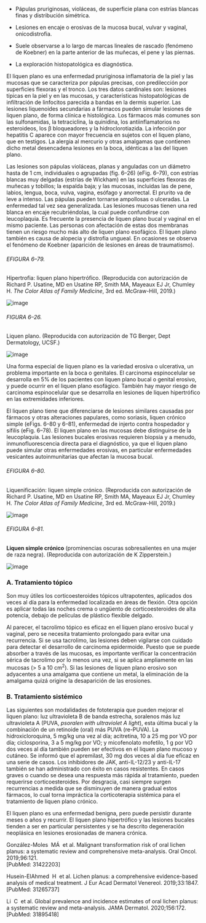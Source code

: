 -   Pápulas pruriginosas, violáceas, de superficie plana con estrías blancas finas y distribución simétrica.
    
-   Lesiones en encaje o erosivas de la mucosa bucal, vulvar y vaginal, onicodistrofia.
    
-   Suele observarse a lo largo de marcas lineales de rascado (fenómeno de Koebner) en la parte anterior de las muñecas, el pene y las piernas.
    
-   La exploración histopatológica es diagnóstica.
    

El liquen plano es una enfermedad pruriginosa inflamatoria de la piel y las mucosas que se caracteriza por pápulas precisas, con predilección por superficies flexoras y el tronco. Los tres datos cardinales son: lesiones típicas en la piel y en las mucosas, y características histopatológicas de infiltración de linfocitos parecida a bandas en la dermis superior. Las lesiones liquenoides secundarias a fármacos pueden simular lesiones de liquen plano, de forma clínica e histológica. Los fármacos más comunes son las sulfonamidas, la tetraciclina, la quinidina, los antiinflamatorios no esteroideos, los β bloqueadores y la hidroclorotiazida. La infección por hepatitis C aparece con mayor frecuencia en sujetos con el liquen plano, que en testigos. La alergia al mercurio y otras amalgamas que contienen dicho metal desencadena lesiones en la boca, idénticas a las del liquen plano.

Las lesiones son pápulas violáceas, planas y anguladas con un diámetro hasta de 1 cm, individuales o agrupadas (fig. 6–26) (eFig. 6–79), con estrías blancas muy delgadas (estrías de Wickham) en las superficies flexoras de muñecas y tobillos; la espalda baja; y las mucosas, incluidas las de pene, labios, lengua, boca, vulva, vagina, esófago y anorrectal. El prurito va de leve a intenso. Las pápulas pueden tornarse ampollosas o ulceradas. La enfermedad tal vez sea generalizada. Las lesiones mucosas tienen una red blanca en encaje recubriéndolas, la cual puede confundirse con leucoplaquia. Es frecuente la presencia de liquen plano bucal y vaginal en el mismo paciente. Las personas con afectación de estas dos membranas tienen un riesgo mucho más alto de liquen plano esofágico. El liquen plano también es causa de alopecia y distrofia ungueal. En ocasiones se observa el fenómeno de Koebner (aparición de lesiones en áreas de traumatismo).

###### EFIGURA 6–79.

Hipertrofia: liquen plano hipertrófico. (Reproducida con autorización de Richard P. Usatine, MD en Usatine RP, Smith MA, Mayeaux EJ Jr, Chumley H. _The Color Atlas of Family Medicine_, 3rd ed. McGraw-Hill, 2019.)

![image](https://mgh.silverchair-cdn.com/mgh/content_public/book/3323/amed.cmdt23_ch6_ef079-1_1682436386.35043.png?Expires=1693243014&Signature=e3HDDY8UyII~HEiQ618GNz9XRpHLZnNhPH2t-IsR0mXW~x0dZFUlQzQZEEDcgnxU3sUkZCIajAptiw5yOuPS2xVVwcWP7bSV-SVcy3WrQfqqTSdREHeirU8zjkBkkAex3HRjmxExaAWwAHNT0uvWubx5As07Hh0fXH12PSzRTWeL~jqZ0AqtPMPadJmO2P3OoaJa1K3rWIXaMjs4VB9GnLAJHz294lPKzWVjXkRSCiS4krAHQ6br75iSZt3PTYYu86DxLMkyUuVkWqPx5e80-6lJweDRklD~gSruE9~~-OpPTIC959BImkTHuwo8Y4chUlyAbwCOcrHN46xX2DOG-g__&Key-Pair-Id=APKAIE5G5CRDK6RD3PGA)

###### FIGURA 6–26.

Liquen plano. (Reproducida con autorización de TG Berger, Dept Dermatology, UCSF.)

![image](https://mgh.silverchair-cdn.com/mgh/content_public/book/3323/amed.cmdt23_ch6_f026-1_1682436386.36043.png?Expires=1693243014&Signature=Z~S1-yqdjyHptlffqJshuLmGuTtOmXaZFRzaqcH0-MzyqojT2jC5IGtUnCGPlR2vy3EHo7Dig1rZzQi5xGR2p1cVHJgMCbCcv7vK15a8ExRGGjJfWwMlptuwwWjHR-R-tDrcunYnih0cCtpZ5Kfh4nB2SgLb09ufDAH-EIZG750jve6yrxlMv2LpK6kouRR7C6fbtHAnIpgtPate7g8Bnihn6BrH3oMgZvfuLzpwqlXnvW48kO4hWEXhckOhlfMJdZv8sf068skxbAxGdMksghsdNnvC6t3zCYtPRFiVr~cDeqN6ZDVcPzTIqMELtGs~OSyF1k4qvF0Ea53KfGMsbA__&Key-Pair-Id=APKAIE5G5CRDK6RD3PGA)

Una forma especial de liquen plano es la variedad erosiva o ulcerativa, un problema importante en la boca o genitales. El carcinoma espinocelular se desarrolla en 5% de los pacientes con liquen plano bucal o genital erosivo, y puede ocurrir en el liquen plano esofágico. También hay mayor riesgo de carcinoma espinocelular que se desarrolla en lesiones de liquen hipertrófico en las extremidades inferiores.

El liquen plano tiene que diferenciarse de lesiones similares causadas por fármacos y otras alteraciones papulares, como soriasis, liquen crónico simple (eFigs. 6–80 y 6–81), enfermedad de injerto contra hospedador y sífilis (eFig. 6–78). El liquen plano en las mucosas debe distinguirse de la leucoplaquia. Las lesiones bucales erosivas requieren biopsia y a menudo, inmunofluorescencia directa para el diagnóstico, ya que el liquen plano puede simular otras enfermedades erosivas, en particular enfermedades vesicantes autoinmunitarias que afectan la mucosa bucal.

###### EFIGURA 6–80.

Liquenificación: liquen simple crónico. (Reproducida con autorización de Richard P. Usatine, MD en Usatine RP, Smith MA, Mayeaux EJ Jr, Chumley H. _The Color Atlas of Family Medicine_, 3rd ed. McGraw-Hill, 2019.)

![image](https://mgh.silverchair-cdn.com/mgh/content_public/book/3323/amed.cmdt23_ch6_ef080-1_1682436386.37543.png?Expires=1693243014&Signature=dHY-ViJVoKG5J3lLrRNNWq0ngzTfYniFg49Xq2K9BbQBTnHB0GX90~FZd52wTT2bs9Tv55ireuMOG~6LQb6kKxQfIW6QYiNcxmDO~yxGZmINnrQGY8h9U4VXIdenjAyX454WM7vw7z5zrEhGjrl2Us3eHiYQOpas5~kXST3lSKKADOwf0CynMYitYS4oRwldEhaeAQeQP9k5DX6bGMsR6dS4ZEfnjgM4ty2h5v1R3c797UPCtBGzlYntqvpklXWLhLHVeGPh77Gki5crfiS7Xak5fskGMTBRcI7aH8Y6DvXRwo0LzI-HCM6SbWVmcWmk-6C3fNRRt~NuU69rqWU6Pg__&Key-Pair-Id=APKAIE5G5CRDK6RD3PGA)

###### EFIGURA 6–81.

**Liquen simple crónico** (prominencias oscuras sobresalientes en una mujer de raza negra). (Reproducida con autorización de K Zipperstein.)

![image](https://mgh.silverchair-cdn.com/mgh/content_public/book/3323/amed.cmdt23_ch6_ef081-1_1682436386.38044.png?Expires=1693243014&Signature=EaPnd~n0GN95ozyCjJhardmYpooZp713g4nuWWIBwqhg4t4ZhdNAM3tOGlDS53uOtkZNwdgqe92S4ZupzHkb0ADI571TNBbyLyRyg9K1vnTSTYHUIFDtCp6oUQagSZe-YuyQ-T83N1nck606fbuok-Nh640BD6VH4FRziRmkuo25ZXyucVV3Qv4QMP4YOZH3S-Vml6~CuIN1hHPDCHmNYxU5KYVXYPet1acpiq8sMEPj0p~xD5n418eiIGI1a7WpKySfIQKW5nCdHlM4-TB3UuT1J5w2OHhgcUClscX1w~M-kPr9~ir9ujlJbyKHW6uT7OwukGaTUbpbYbj8~gI3ZQ__&Key-Pair-Id=APKAIE5G5CRDK6RD3PGA)

### A. Tratamiento tópico

Son muy útiles los corticoesteroides tópicos ultrapotentes, aplicados dos veces al día para la enfermedad localizada en áreas de flexión. Otra opción es aplicar todas las noches crema o ungüento de corticoesteroides de alta potencia, debajo de películas de plástico flexible delgado.

Al parecer, el tacrolimo tópico es eficaz en el liquen plano erosivo bucal y vaginal, pero se necesita tratamiento prolongado para evitar una recurrencia. Si se usa tacrolimo, las lesiones deben vigilarse con cuidado para detectar el desarrollo de carcinoma epidermoide. Puesto que se puede absorber a través de las mucosas, es importante verificar la concentración sérica de tacrolimo por lo menos una vez, si se aplica ampliamente en las mucosas (> 5 a 10 cm<sup>2</sup>). Si las lesiones de liquen plano erosivo son adyacentes a una amalgama que contiene un metal, la eliminación de la amalgama quizá origine la desaparición de las erosiones.

### B. Tratamiento sistémico

Las siguientes son modalidades de fototerapia que pueden mejorar el liquen plano: luz ultravioleta B de banda estrecha, soralenos más luz ultravioleta A (PUVA, _psoralen with ultraviolet A light_), esta última bucal y la combinación de un retinoide (oral) más PUVA (re-PUVA). La hidroxicloroquina, 5 mg/kg una vez al día; acitretina, 10 a 25 mg por VO por día; ciclosporina, 3 a 5 mg/kg por VO; y micofenolato mofetilo, 1 g por VO dos veces al día también pueden ser efectivos en el liquen plano mucoso y cutáneo. Se informó que el apremilast, 30 mg dos veces al día fue eficaz en una serie de casos. Los inhibidores de JAK, anti-IL-12/23 y anti-IL-17 también se han administrado con éxito en casos resistentes. En casos graves o cuando se desea una respuesta más rápida al tratamiento, pueden requerirse corticoesteroides. Por desgracia, casi siempre surgen recurrencias a medida que se disminuyen de manera gradual estos fármacos, lo cual torna impráctica la corticoterapia sistémica para el tratamiento de liquen plano crónico.

El liquen plano es una enfermedad benigna, pero puede persistir durante meses o años y recurrir. El liquen plano hipertrófico y las lesiones bucales tienden a ser en particular persistentes y se ha descrito degeneración neoplásica en lesiones erosionadas de manera crónica.

González-Moles  MÁ  et al. Malignant transformation risk of oral lichen planus: a systematic review and comprehensive meta-analysis. Oral Oncol. 2019;96:121.  
[PubMed: 31422203]    

Husein-ElAhmed  H  et al. Lichen planus: a comprehensive evidence-based analysis of medical treatment. J Eur Acad Dermatol Venereol. 2019;33:1847.  
[PubMed: 31265737]    

Li  C  et al. Global prevalence and incidence estimates of oral lichen planus: a systematic review and meta-analysis. JAMA Dermatol. 2020;156:172.  
[PubMed: 31895418]